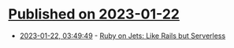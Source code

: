 # [Published on 2023-01-22](index.md)

* [2023-01-22, 03:49:49](https://news.ycombinator.com/item?id=34474049) - [Ruby on Jets: Like Rails but Serverless](https://github.com/boltops-tools/jets)
